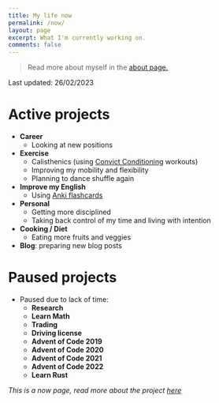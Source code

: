 ```yaml
---
title: My life now
permalink: /now/
layout: page
excerpt: What I'm currently working on.
comments: false
---
```


> Read more about myself in the [about page.](../about)

Last updated: 26/02/2023

# Active projects

- **Career**
  - Looking at new positions
- **Exercise**
  - Calisthenics (using [Convict Conditioning](https://www.goodreads.com/book/show/7305111-convict-conditioning) workouts)
  - Improving my mobility and flexibility
  - Planning to dance shuffle again
- **Improve my English**
  - Using [Anki flashcards](https://apps.ankiweb.net/)
- **Personal**
  - Getting more disciplined
  - Taking back control of my time and living with intention
- **Cooking / Diet**
  - Eating more fruits and veggies
- **Blog**: preparing new blog posts

# Paused projects

- Paused due to lack of time: 
  - **Research**
  - **Learn Math**
  - **Trading**
  - **Driving license**
  - **Advent of Code 2019**
  - **Advent of Code 2020**
  - **Advent of Code 2021**
  - **Advent of Code 2022**
  - **Learn Rust**
 
_This is a now page, read more about the project [here](https://nownownow.com/about)_

